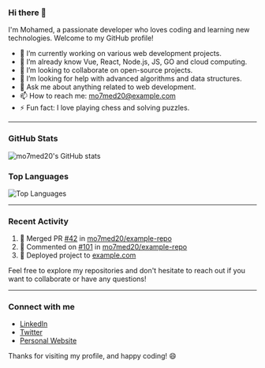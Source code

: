 ### Hi there 👋

I'm Mohamed, a passionate developer who loves coding and learning new technologies. Welcome to my GitHub profile!

- 🔭 I’m currently working on various web development projects.
- 🌱 I’m already know Vue, React, Node.js, JS, GO and cloud computing.
- 👯 I’m looking to collaborate on open-source projects.
- 🤔 I’m looking for help with advanced algorithms and data structures.
- 💬 Ask me about anything related to web development.
- 📫 How to reach me: mo7med20@example.com
- ⚡ Fun fact: I love playing chess and solving puzzles.

---

### GitHub Stats

![mo7med20's GitHub stats](https://github-readme-stats.vercel.app/api?username=mo7med20&show_icons=true&theme=radical)

### Top Languages

![Top Languages](https://github-readme-stats.vercel.app/api/top-langs/?username=mo7med20&layout=compact&theme=radical)

---

### Recent Activity

<!--START_SECTION:activity-->
1. 🎉 Merged PR [#42](https://github.com/mo7med20/example-repo/pull/42) in [mo7med20/example-repo](https://github.com/mo7med20/example-repo)
2. 💬 Commented on [#101](https://github.com/mo7med20/example-repo/issues/101) in [mo7med20/example-repo](https://github.com/mo7med20/example-repo)
3. 🚀 Deployed project to [example.com](https://example.com)
<!--END_SECTION:activity-->

Feel free to explore my repositories and don't hesitate to reach out if you want to collaborate or have any questions!

---

### Connect with me

- [LinkedIn](https://www.linkedin.com/in/mohamed-sameh22/)
- [Twitter](https://twitter.com)
- [Personal Website](https://mo7med20.dev)

Thanks for visiting my profile, and happy coding! 😄
